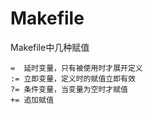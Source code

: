 # Makefile

Makefile中几种赋值

    =  延时变量，只有被使用时才展开定义
    := 立即变量，定义时的赋值立即有效
    ?= 条件变量，当变量为空时才赋值
    += 追加赋值
